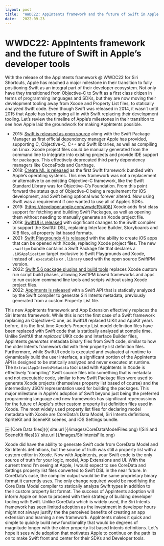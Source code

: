 ```yaml
---
layout: post
title:  "WWDC22: AppIntents framework and the future of Swift in Apple’s developer tools"
date:   2022-09-23
---
```


# WWDC22: AppIntents framework and the future of Swift in Apple’s developer tools

With the release of the AppIntents framework @ WWDC22 for Siri Shortcuts, Apple has reached a major milestone in their transition to fully positioning Swift as an integral part of their developer ecosystem. Not only have they transitioned from Objective-C to Swift as a first class citizen in terms of programming languages and SDKs, but they are now moving their development tooling away from Xcode and Property List files, to statically analyzed Swift code. Even though Swift was released in 2014, it wasn’t until 2015 that Apple has been going all in with Swift replacing their development tooling. Let’s review the timeline of Apple’s milestones in their transition to see how Apple laid the groundwork for making AppIntents possible.

- 2015: [Swift is released as open source](https://www.apple.com/newsroom/2015/12/03Apple-Releases-Swift-as-Open-Source/) along with the Swift Package Manager as first official dependency manager Apple has provided, supporting C, Objective-C, C++ and Swift libraries, as well as compiling on Linux. Xcode project files could be manually generated from the command line to integrate into existing projects and provide IDE support for packages. This effectively deprecated third party dependency managers like CocoaPods and Carthage. 
- 2018: [Create ML is released](https://developer.apple.com/documentation/CreateML)  as the first Swift framework bundled with Apple’s operating systems. This new framework was not a replacement or alternative to an existing Objective-C framework, like the Swift Standard Library was for Objective-C’s Foundation. From this point forward the status quo of Objective-C being a requirement for iOS development, and Swift being optional was forever altered. Now using Swift was a requirement if one wanted to use all of Apple’s SDKs. 
- 2019: [https://developer.apple.com/wwdc19/408] Xcode adds first class support for fetching and building Swift Packages, as well as opening them without needing to manually generate an Xcode project file.
- 2019: [SwiftUI is released](https://developer.apple.com/news/?id=06032019b) with significant changes to the Swift compiler to support the SwiftUI DSL, replacing Interface Builder, Storyboards and XIB files, all property list based formats. 
- 2021: [Swift Playgrounds 4 is released](https://developer.apple.com/news/?id=v868vy6e) with the ability to create iOS apps that can be opened with Xcode, replacing Xcode project files. The new `.swiftpm` bundle contains a Swift Package file that declares a `.iOSApplication` target exclusive to Swift Playgrounds and Xcode, instead of `.executable` or `.library` used with the open source SwiftPM version. 
- 2022: [Swift 5.6 package plugins and build tools](https://developer.apple.com/wwdc22/110359) replaces Xcode custom run script build phases, allowing SwiftPM based frameworks and apps to run custom command line tools and scripts without using Xcode project files. 
- 2022: [AppIntents is released](https://developer.apple.com/videos/play/wwdc2022/10032/) with a Swift API that is statically analyzed by the Swift compiler to generate Siri Intents metadata, previously generated from a custom Property List file. 

This new AppIntents framework and App Extension effectively replaces the Siri Intents framework. While this is not the first case of a Swift framework replacing an Objective-C one, as SwiftUI replaced UIKit and AppKit years before, it is the first time Xcode’s Property List model definition files have been replaced with Swift code that is statically analyzed at compile time. Unlike SwiftUI that *replaced* UIKit code and Interface Builder files, AppIntents *generates* metadata binary files from Swift code, similar to how the older Intents framework did with their property list definition files. Furthermore, while SwiftUI code is executed and evaluated at runtime to dynamically build the user interface, a significant portion of the AppIntents API is designed to be statically analyzed and never executed at runtime. The `ExtractAppIntentsMetadata` tool used with AppIntents in Xcode is effectively “compiling” Swift source files into something that is metadata and not executable code, similar to how Swift Package files were used to generate Xcode projects (themselves property list based of course) and the intermediary JSON representation used for building the packages. This major milestone in Apple's adoption of Swift beyond just being the preferred programming language and new frameworks has significant repercussions for the future of Apple's other custom property list definition files used in Xcode. The most widely used property list files for declaring model metadata with Xcode are CoreData’s Data Model, Siri Intents definitions, SpriteKit and SceneKit scenes, and iOS Settings bundle. 

￼![Core Data files]({{ site.url }}/images/CoreDataModelFiles.png) ![Siri and SceneKit files]({{ site.url }}/images/SiriIntentsFile.png)

Xcode did have the ability to generate Swift code from CoreData Model and Siri Intents definitions, but the source of truth was still a property list with a custom editor in Xcode. Now with AppIntents, your Swift code is the only source of truth for your logic, model, App Extensions and UI. With the current trend I’m seeing at Apple, I would expect to see CoreData and Settings property list files converted to Swift DSL in the near future. In CoreData’s case, the compiler output would be the same proprietary binary format it currently uses. The only change required would be modifying the Core Data Model compiler to statically analyze Swift types in addition to their custom property list format. The success of AppIntents adoption will inform Apple on how to proceed with their strategy of building developer tooling with Swift. Unlike CoreData which is widely used, the Siri Intents framework has seen limited adoption as the investment in developer hours might not always justify the the perceived benefits of creating an app extension and learning a new framework. AppIntents makes it quick and simple to quickly build new functionality that would be degrees of magnitude longer with the older property list based Intents definitions. Let's hope it sees wide adoption that motivates Apple to continue on the path its on to make Swift front and center for their SDKs and Developer tools.
